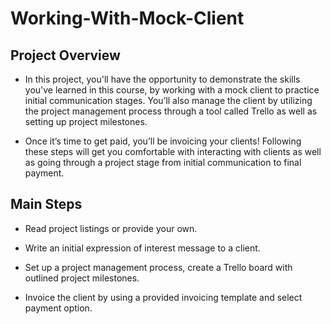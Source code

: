 # Working-With-Mock-Client

## Project Overview
- In this project, you'll have the opportunity to demonstrate the skills you've learned in this course, by working with a mock client to practice initial communication stages. You’ll also manage the client by utilizing the project management process through a tool called Trello as well as setting up project milestones.

- Once it’s time to get paid, you’ll be invoicing your clients! Following these steps will get you comfortable with interacting with clients as well as going through a project stage from initial communication to final payment.


## Main Steps

- Read project listings or provide your own.

- Write an initial expression of interest message to a client.

- Set up a project management process, create a Trello board with outlined project milestones.

- Invoice the client by using a provided invoicing template and select payment option.
